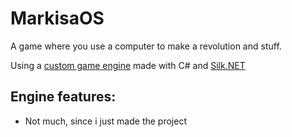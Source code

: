 # MarkisaOS
A game where you use a computer to make a revolution and stuff.

Using a [custom game engine](./frambos) made with C# and [Silk.NET](https://github.com/dotnet/Silk.NET)

## Engine features:
- Not much, since i just made the project
